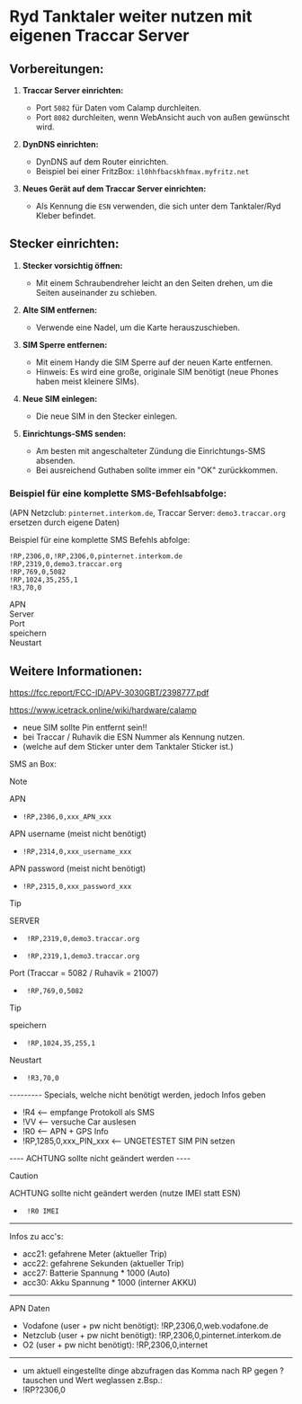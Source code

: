 # Ryd Tanktaler weiter nutzen mit eigenen Traccar Server

## Vorbereitungen:
1. **Traccar Server einrichten:**
   - Port `5082` für Daten vom Calamp durchleiten.
   - Port `8082` durchleiten, wenn WebAnsicht auch von außen gewünscht wird.
   
2. **DynDNS einrichten:**
   - DynDNS auf dem Router einrichten.
   - Beispiel bei einer FritzBox: `il0hhfbacskhfmax.myfritz.net`

3. **Neues Gerät auf dem Traccar Server einrichten:**
   - Als Kennung die `ESN` verwenden, die sich unter dem Tanktaler/Ryd Kleber befindet.

## Stecker einrichten:
1. **Stecker vorsichtig öffnen:**
   - Mit einem Schraubendreher leicht an den Seiten drehen, um die Seiten auseinander zu schieben.

2. **Alte SIM entfernen:**
   - Verwende eine Nadel, um die Karte herauszuschieben.

3. **SIM Sperre entfernen:**
   - Mit einem Handy die SIM Sperre auf der neuen Karte entfernen.
   - Hinweis: Es wird eine große, originale SIM benötigt (neue Phones haben meist kleinere SIMs).

4. **Neue SIM einlegen:**
   - Die neue SIM in den Stecker einlegen.

5. **Einrichtungs-SMS senden:**
   - Am besten mit angeschalteter Zündung die Einrichtungs-SMS absenden.
   - Bei ausreichend Guthaben sollte immer ein "OK" zurückkommen.

### Beispiel für eine komplette SMS-Befehlsabfolge:
(APN Netzclub: `pinternet.interkom.de`, Traccar Server: `demo3.traccar.org` ersetzen durch eigene Daten)

Beispiel für eine komplette SMS Befehls abfolge:
```
!RP,2306,0,!RP,2306,0,pinternet.interkom.de
!RP,2319,0,demo3.traccar.org
!RP,769,0,5082
!RP,1024,35,255,1
!R3,70,0
```
APN  
Server  
Port  
speichern  
Neustart  

## Weitere Informationen:
https://fcc.report/FCC-ID/APV-3030GBT/2398777.pdf

https://www.icetrack.online/wiki/hardware/calamp

- neue SIM sollte Pin entfernt sein!!
- bei Traccar / Ruhavik die ESN Nummer als Kennung nutzen.
- (welche auf dem Sticker unter dem Tanktaler Sticker ist.)

SMS an Box:
> [!NOTE]
> APN
> -     !RP,2306,0,xxx_APN_xxx
> APN username (meist nicht benötigt)
> -     !RP,2314,0,xxx_username_xxx
> APN password (meist nicht benötigt)  
> -     !RP,2315,0,xxx_password_xxx

> [!TIP]
> SERVER
  > -      !RP,2319,0,demo3.traccar.org
  > -      !RP,2319,1,demo3.traccar.org
> Port (Traccar = 5082 / Ruhavik = 21007)
  > -      !RP,769,0,5082

> [!TIP]
> speichern
  > -      !RP,1024,35,255,1
> Neustart
  > -      !R3,70,0


--------- Specials, welche nicht benötigt werden, jedoch Infos geben
- !R4 <-- empfange Protokoll als SMS
- !VV <-- versuche Car auslesen
- !R0 <-- APN + GPS Info
- !RP,1285,0,xxx_PIN_xxx <-- UNGETESTET SIM PIN setzen

---- ACHTUNG sollte nicht geändert werden ----
> [!CAUTION]
> ACHTUNG sollte nicht geändert werden (nutze IMEI statt ESN)
> -      !R0 IMEI
--------------------
Infos zu acc's:
- acc21: gefahrene Meter (aktueller Trip)
- acc22: gefahrene Sekunden (aktueller Trip)
- acc27: Batterie Spannung * 1000 (Auto)
- acc30: Akku Spannung * 1000 (interner AKKU)
---------------------
APN Daten
- Vodafone (user + pw nicht benötigt): !RP,2306,0,web.vodafone.de
- Netzclub (user + pw nicht benötigt): !RP,2306,0,pinternet.interkom.de
- O2 (user + pw nicht benötigt): !RP,2306,0,internet
---------------------
- um aktuell eingestellte dinge abzufragen das Komma nach RP gegen ? tauschen und Wert weglassen z.Bsp.:
- !RP?2306,0
